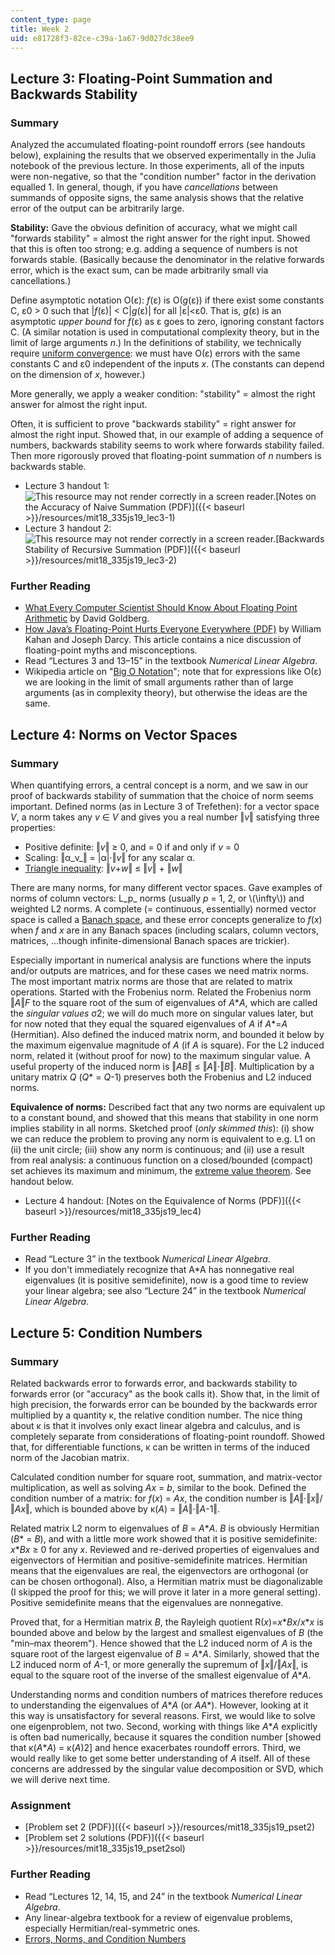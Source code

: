 ```yaml
---
content_type: page
title: Week 2
uid: e81728f3-82ce-c39a-1a67-9d027dc38ee9
---
```


Lecture 3: Floating-Point Summation and Backwards Stability
-----------------------------------------------------------

### Summary

Analyzed the accumulated floating-point roundoff errors (see handouts below), explaining the results that we observed experimentally in the Julia notebook of the previous lecture. In those experiments, all of the inputs were non-negative, so that the "condition number" factor in the derivation equalled 1. In general, though, if you have _cancellations_ between summands of opposite signs, the same analysis shows that the relative error of the output can be arbitrarily large.

**Stability:** Gave the obvious definition of accuracy, what we might call "forwards stability" = almost the right answer for the right input. Showed that this is often too strong; e.g. adding a sequence of numbers is not forwards stable. (Basically because the denominator in the relative forwards error, which is the exact sum, can be made arbitrarily small via cancellations.)

Define asymptotic notation O(ε): _f_(ε) is O(_g_(ε)) if there exist some constants C, ε0 > 0 such that |_f_(ε)| \< C|_g_(ε)| for all |ε|\<ε0. That is, _g_(ε) is an asymptotic _upper bound_ for _f_(ε) as ε goes to zero, ignoring constant factors C. (A similar notation is used in computational complexity theory, but in the limit of large arguments _n_.) In the definitions of stability, we technically require [uniform convergence](https://en.wikipedia.org/wiki/Uniform_convergence): we must have O(ε) errors with the same constants C and ε0 independent of the inputs _x_. (The constants can depend on the dimension of _x_, however.)

More generally, we apply a weaker condition: "stability" = almost the right answer for almost the right input.

Often, it is sufficient to prove "backwards stability" = right answer for almost the right input. Showed that, in our example of adding a sequence of numbers, backwards stability seems to work where forwards stability failed. Then more rigorously proved that floating-point summation of _n_ numbers is backwards stable.

*   Lecture 3 handout 1: ![This resource may not render correctly in a screen reader.](/images/inacessible.gif)[Notes on the Accuracy of Naive Summation (PDF)]({{< baseurl >}}/resources/mit18_335js19_lec3-1)
*   Lecture 3 handout 2: ![This resource may not render correctly in a screen reader.](/images/inacessible.gif)[Backwards Stability of Recursive Summation (PDF)]({{< baseurl >}}/resources/mit18_335js19_lec3-2)

### Further Reading

*   [What Every Computer Scientist Should Know About Floating Point Arithmetic](http://citeseerx.ist.psu.edu/viewdoc/summary?doi=10.1.1.22.6768) by David Goldberg.
*   [How Java’s Floating-Point Hurts Everyone Everywhere (PDF)](http://www.cs.berkeley.edu/~wkahan/JAVAhurt.pdf) by William Kahan and Joseph Darcy. This article contains a nice discussion of floating-point myths and misconceptions.
*   Read “Lectures 3 and 13–15” in the textbook _Numerical Linear Algebra_.
*   Wikipedia article on "[Big O Notation](https://en.wikipedia.org/wiki/Big_O_notation)"; note that for expressions like O(ε) we are looking in the limit of small arguments rather than of large arguments (as in complexity theory), but otherwise the ideas are the same.

Lecture 4: Norms on Vector Spaces
---------------------------------

### Summary

When quantifying errors, a central concept is a norm, and we saw in our proof of backwards stability of summation that the choice of norm seems important. Defined norms (as in Lecture 3 of Trefethen): for a vector space _V_, a norm takes any _v_ ∈ _V_ and gives you a real number ‖_v_‖ satisfying three properties:

*   Positive definite: ‖_v_‖ ≥ 0, and = 0 if and only if _v_ = 0
*   Scaling: ‖α_v_‖ = |α|⋅‖_v_‖ for any scalar α.
*   [Triangle inequality](https://en.wikipedia.org/wiki/Triangle_inequality): ‖_v_+_w_‖ ≤ ‖_v_‖ + ‖_w_‖

There are many norms, for many different vector spaces. Gave examples of norms of column vectors: L_p_ norms (usually _p_ \= 1, 2, or \\(\\infty\\)) and weighted L2 norms. A complete (= continuous, essentially) normed vector space is called a [Banach space](https://en.wikipedia.org/wiki/Banach_space), and these error concepts generalize to _f_(_x_) when _f_ and _x_ are in any Banach spaces (including scalars, column vectors, matrices, …though infinite-dimensional Banach spaces are trickier).

Especially important in numerical analysis are functions where the inputs and/or outputs are matrices, and for these cases we need matrix norms. The most important matrix norms are those that are related to matrix operations. Started with the Frobenius norm. Related the Frobenius norm ‖_A_‖_F_ to the square root of the sum of eigenvalues of _A_\*_A_, which are called the _singular values_ σ2; we will do much more on singular values later, but for now noted that they equal the squared eigenvalues of _A_ if _A_\*=_A_ (Hermitian). Also defined the induced matrix norm, and bounded it below by the maximum eigenvalue magnitude of _A_ (if _A_ is square). For the L2 induced norm, related it (without proof for now) to the maximum singular value. A useful property of the induced norm is ‖_AB_‖ ≤ ‖_A_‖⋅‖_B_‖. Multiplication by a unitary matrix _Q_ (_Q_\* = _Q_\-1) preserves both the Frobenius and L2 induced norms.

**Equivalence of norms:** Described fact that any two norms are equivalent up to a constant bound, and showed that this means that stability in one norm implies stability in all norms. Sketched proof (_only skimmed this_): (i) show we can reduce the problem to proving any norm is equivalent to e.g. L1 on (ii) the unit circle; (iii) show any norm is continuous; and (ii) use a result from real analysis: a continuous function on a closed/bounded (compact) set achieves its maximum and minimum, the [extreme value theorem](http://en.wikipedia.org/wiki/Extreme_value_theorem). See handout below.

*   Lecture 4 handout: [Notes on the Equivalence of Norms (PDF)]({{< baseurl >}}/resources/mit18_335js19_lec4)

### Further Reading

*   Read “Lecture 3” in the textbook _Numerical Linear Algebra_.
*   If you don't immediately recognize that A\*A has nonnegative real eigenvalues (it is positive semidefinite), now is a good time to review your linear algebra; see also “Lecture 24” in the textbook _Numerical Linear Algebra_.

Lecture 5: Condition Numbers
----------------------------

### Summary

Related backwards error to forwards error, and backwards stability to forwards error (or "accuracy" as the book calls it). Show that, in the limit of high precision, the forwards error can be bounded by the backwards error multiplied by a quantity κ, the relative condition number. The nice thing about κ is that it involves only exact linear algebra and calculus, and is completely separate from considerations of floating-point roundoff. Showed that, for differentiable functions, κ can be written in terms of the induced norm of the Jacobian matrix.

Calculated condition number for square root, summation, and matrix-vector multiplication, as well as solving _Ax_ \= _b_, similar to the book. Defined the condition number of a matrix: for _f_(_x_) = _Ax_, the condition number is ‖_A_‖⋅‖_x_‖/‖_Ax_‖, which is bounded above by κ(_A_) = ‖_A_‖⋅‖_A_\-1‖.

Related matrix L2 norm to eigenvalues of _B_ \= _A_\*_A_. _B_ is obviously Hermitian (_B_\* = _B_), and with a little more work showed that it is positive semidefinite: _x_\*_Bx_ ≥ 0 for any _x_. Reviewed and re-derived properties of eigenvalues and eigenvectors of Hermitian and positive-semidefinite matrices. Hermitian means that the eigenvalues are real, the eigenvectors are orthogonal (or can be chosen orthogonal). Also, a Hermitian matrix must be diagonalizable (I skipped the proof for this; we will prove it later in a more general setting). Positive semidefinite means that the eigenvalues are nonnegative.

Proved that, for a Hermitian matrix _B_, the Rayleigh quotient R(_x_)=_x_\*_Bx_/_x_\*_x_ is bounded above and below by the largest and smallest eigenvalues of _B_ (the "min–max theorem"). Hence showed that the L2 induced norm of _A_ is the square root of the largest eigenvalue of _B_ \= _A_\*_A_. Similarly, showed that the L2 induced norm of _A_\-1, or more generally the supremum of ‖_x_‖/‖_Ax_‖, is equal to the square root of the inverse of the smallest eigenvalue of _A_\*_A_.

Understanding norms and condition numbers of matrices therefore reduces to understanding the eigenvalues of _A_\*_A_ (or _AA_\*). However, looking at it this way is unsatisfactory for several reasons. First, we would like to solve one eigenproblem, not two. Second, working with things like _A_\*_A_ explicitly is often bad numerically, because it squares the condition number \[showed that κ(_A_\*_A_) = κ(_A_)2\] and hence exacerbates roundoff errors. Third, we would really like to get some better understanding of _A_ itself. All of these concerns are addressed by the singular value decomposition or SVD, which we will derive next time.

### Assignment

*   [Problem set 2 (PDF)]({{< baseurl >}}/resources/mit18_335js19_pset2)
*   [Problem set 2 solutions (PDF)]({{< baseurl >}}/resources/mit18_335js19_pset2sol)

### Further Reading

*   Read “Lectures 12, 14, 15, and 24” in the textbook _Numerical Linear Algebra_.
*   Any linear-algebra textbook for a review of eigenvalue problems, especially Hermitian/real-symmetric ones.
*   [Errors, Norms, and Condition Numbers](https://nbviewer.jupyter.org/github/stevengj/1806/blob/fall18/lectures/Conditioning.ipynb)